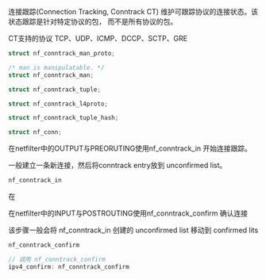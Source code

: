 连接跟踪(Connection Tracking, Conntrack CT)  维护可跟踪协议的连接状态。该状态跟踪是针对特定协议的包， 而不是所有协议的包。

CT支持的协议 TCP、UDP、ICMP、DCCP、SCTP、GRE






```c
struct nf_conntrack_man_proto;

/* man is manipulatable. */
struct nf_conntrack_man;

struct nf_conntrack_tuple;

struct nf_conntrack_l4proto;

struct nf_conntrack_tuple_hash;

struct nf_conn;
```


在netfilter中的OUTPUT与PREORUTING使用nf_conntrack_in 开始连接跟踪。

一般建立一条新连接，然后将conntrack entry放到 unconfirmed list。


```c
nf_conntrack_in
```

在

在netfilter中的INPUT与POSTROUTING使用nf_conntrack_confirm 确认连接

该步骤一般会将 nf_conntrack_in 创建的 unconfirmed list 移动到 confirmed lits

```c
nf_conntrack_confirm
```



```c
// 调用 nf_conntrack_confirm
ipv4_confirm: nf_conntrack_confirm
```

```c

```

